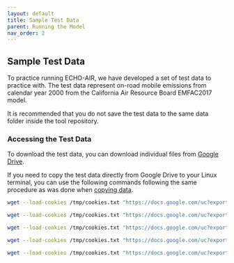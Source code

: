 ```yaml
---
layout: default
title: Sample Test Data
parent: Running the Model
nav_order: 2
---
```


## Sample Test Data

To practice running ECHO-AIR, we have developed a set of test data to practice with. The test data represent on-road mobile emissions from calendar year 2000 from the California Air Resource Board EMFAC2017 model.

It is recommended that you do not save the test data to the same data folder inside the tool repository.

### Accessing the Test Data
To download the test data, you can download individual files from [Google Drive](https://drive.google.com/drive/folders/1ZVSBrdjzqTG2nKnZdYLEmAaPGk25Bcq9?usp=drive_link). 

If you need to copy the test data directly from Google Drive to your Linux terminal, you can use the following commands following the same procedure as was done when [copying data](https://echo-air-model.github.io/docs/getting_started/copy_data.html). 


```bash
wget --load-cookies /tmp/cookies.txt "https://docs.google.com/uc?export=download&confirm=$(wget --quiet --save-cookies /tmp/cookies.txt --keep-session-cookies --no-check-certificate 'https://docs.google.com/uc?export=download&id=15_WlRZMyYqTExFcEBSYVdPx0RyFjvl89' -O- | sed -rn 's/.*confirm=([0-9A-Za-z_]+).*/\1\n/p')&id=15_WlRZMyYqTExFcEBSYVdPx0RyFjvl89" -O demo_2000_data.cpg && rm -rf /tmp/cookies.txt
   ```

```bash
wget --load-cookies /tmp/cookies.txt "https://docs.google.com/uc?export=download&confirm=$(wget --quiet --save-cookies /tmp/cookies.txt --keep-session-cookies --no-check-certificate 'https://docs.google.com/uc?export=download&id=1UsGlA0Xelvl9kM4Gq8Vc51pPJXLGtzbQ' -O- | sed -rn 's/.*confirm=([0-9A-Za-z_]+).*/\1\n/p')&id=1UsGlA0Xelvl9kM4Gq8Vc51pPJXLGtzbQ" -O demo_2000_data.dbf && rm -rf /tmp/cookies.txt
   ```

```bash
wget --load-cookies /tmp/cookies.txt "https://docs.google.com/uc?export=download&confirm=$(wget --quiet --save-cookies /tmp/cookies.txt --keep-session-cookies --no-check-certificate 'https://docs.google.com/uc?export=download&id=1DgFLHEeIP43KGSRrF0PPkG4n8Itg6GOI' -O- | sed -rn 's/.*confirm=([0-9A-Za-z_]+).*/\1\n/p')&id=1DgFLHEeIP43KGSRrF0PPkG4n8Itg6GOI" -O demo_2000_data.prj && rm -rf /tmp/cookies.txt
   ```

```bash
wget --load-cookies /tmp/cookies.txt "https://docs.google.com/uc?export=download&confirm=$(wget --quiet --save-cookies /tmp/cookies.txt --keep-session-cookies --no-check-certificate 'https://docs.google.com/uc?export=download&id=18VBrp5Ou2fupZc2K0NlO0j87UPrbGBNn' -O- | sed -rn 's/.*confirm=([0-9A-Za-z_]+).*/\1\n/p')&id=18VBrp5Ou2fupZc2K0NlO0j87UPrbGBNn" -O demo_2000_data.shp && rm -rf /tmp/cookies.txt
   ```

```bash
wget --load-cookies /tmp/cookies.txt "https://docs.google.com/uc?export=download&confirm=$(wget --quiet --save-cookies /tmp/cookies.txt --keep-session-cookies --no-check-certificate 'https://docs.google.com/uc?export=download&id=1GN82sDZdlOi4gLnbO63nIv9RTT6rzN75' -O- | sed -rn 's/.*confirm=([0-9A-Za-z_]+).*/\1\n/p')&id=1GN82sDZdlOi4gLnbO63nIv9RTT6rzN75" -O demo_2000_data.shx && rm -rf /tmp/cookies.txt
   ```
